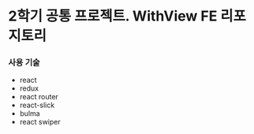 # 2학기 공통 프로젝트. WithView FE 리포지토리

### 사용 기술

- react
- redux
- react router
- react-slick
- bulma
- react swiper